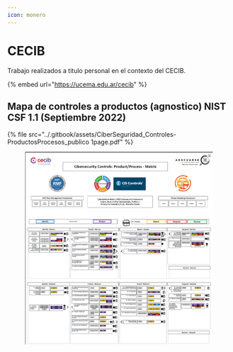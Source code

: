```yaml
---
icon: monero
---
```


# CECIB

Trabajo realizados a titulo personal en el contexto del CECIB.

{% embed url="https://ucema.edu.ar/cecib" %}

## Mapa de controles a productos (agnostico) NIST CSF 1.1 (Septiembre 2022)

{% file src="../.gitbook/assets/CiberSeguridad_Controles-ProductosProcesos_publico 1page.pdf" %}

<figure><img src="../.gitbook/assets/image (1) (1) (1) (1) (1) (1) (1) (1) (1) (1).png" alt=""><figcaption></figcaption></figure>
